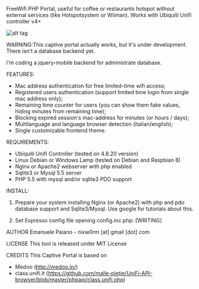 FreeWifi PHP Portal, useful for coffee or restaurants hotspot without external services (like Hotspotsystem or Wiiman).
Works with Ubiquiti Unifi controller v4+

![alt tag](https://github.com/emanuelepaiano/espresso-freewifi-portal/blob/master/screenshots/en.png)

WARNING:This captive portal actually works, but it's under development. There isn't a database backend yet.

I'm coding a jquery-mobile backend for administrate database.

FEATURES:
- Mac address authentication for free limited-time wifi access;
- Registered users authentication (support limited time login from single mac address only);
- Remaining time counter for users (you can show them fake values, hiding minutes from 
  remaining time);
- Blocking expired session's mac-address for minutes (or hours / days);
- Multilanguage and language browser detection (italian/english);
- Single customizable frontend theme.

REQUIREMENTS:

- Ubiquiti Unifi Controller (tested on 4.8.20 version)
- Linux Debian or Windows Lamp (tested on Debian and Raspbian 8)
- Nginx or Apache2 webserver with php enabled
- Sqlite3 or Mysql 5.5 server
- PHP 5.5 with mysql and/or sqlite3 PDO support 

INSTALL:
1) Prepare your system installing Nginx (or Apache2) with php and pdo database support and Sqlite3/Mysql.
   Use google for tutorials about this.

2) Set Espresso config file opening config.inc.php: [WRITING]



AUTHOR
Emanuele Paiano - nixw0rm [at] gmail [dot] com

LICENSE
This tool is released under MIT License

CREDITS
This Captive Portal is based on
- Medoo (http://medoo.in/)
- class.unifi.it (https://github.com/malle-pietje/UniFi-API-browser/blob/master/phpapi/class.unifi.php)
